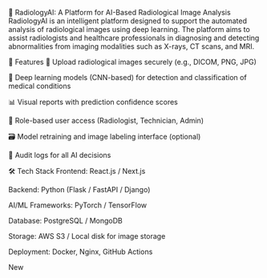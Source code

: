 🧠 RadiologyAI: A Platform for AI-Based Radiological Image Analysis
RadiologyAI is an intelligent platform designed to support the automated analysis of radiological images using deep learning. The platform aims to assist radiologists and healthcare professionals in diagnosing and detecting abnormalities from imaging modalities such as X-rays, CT scans, and MRI.

🚀 Features
📁 Upload radiological images securely (e.g., DICOM, PNG, JPG)

🧠 Deep learning models (CNN-based) for detection and classification of medical conditions

📊 Visual reports with prediction confidence scores

🔐 Role-based user access (Radiologist, Technician, Admin)

🗃️ Model retraining and image labeling interface (optional)

🧾 Audit logs for all AI decisions

🛠️ Tech Stack
Frontend: React.js / Next.js

Backend: Python (Flask / FastAPI / Django)

AI/ML Frameworks: PyTorch / TensorFlow

Database: PostgreSQL / MongoDB

Storage: AWS S3 / Local disk for image storage

Deployment: Docker, Nginx, GitHub Actions

New
